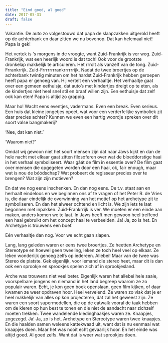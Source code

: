 ```yaml
---
title: "Eind goed, al goed"
date: 2017-05-31
draft: false
---
```


Vakantie. De auto zo volgestouwd dat papa de slaapzakken uitgerold heeft op de achterbank en daar zitten we nu bovenop. Dat kan helemaal niet! Papa is gek!<!-- more -->

Het vertek is ‘s morgens in de vroegte, want Zuid-Frankrijk is ver weg. Zuid-Frankrijk, wat een heerlijk woord is dat toch! Ook voor de grootste dronkelap makkelijk te articuleren. Het rrrolt als vanzelf van de tong. Zuid-Frrankrrijk. Zuid-Frrrrrrrrankrrrrrrijk. Nadat de twee broertjes op de achterbank twintig minuten om het hardst Zuid-Frankrijk hebben geroepen heeft papa er genoeg van. Hij vertelt een verhaaltje. Het verhaaltje gaat over een gemeen eethuisje, dat auto’s met kindertjes dreigt op te eten, als de kindertjes niet heel snel stil en braaf willen zijn. Een eethuisje dat zelf ook kan eten! Papa is altijd zo grappig.

Maar ho! Wacht eens eventjes, vadermans. Even een break. Even serieus. Een huis dat kleine jongetjes opeet, wat voor een verderfelijke symboliek zit daar precies achter? Kunnen we even een hartig woordje spreken over dit soort valse bangmakerij?

‘Nee, dat kan niet.’

‘Waarom niet?’

Omdat wij gewoon niet het soort mensen zijn dat naar Jaws kijkt en dan de hele nacht met elkaar gaat zitten filosoferen over wat de bloeddorstige haai in het verhaal symboliseert. Waar gáát de film in essentie over? De film gaat over mensen die opgegeten worden door een haai, ok, fair enough, maar wat is nou de bóódschap? Wat probeert de regisseur precies over te brengen? Wat zijn zijn motieven?

En dat we nog eens inschenken. En dan nog eens. De t.v. staat aan en herhaalt eindeloos en we beginnen ons af te vragen of het Peter R. de Vries is, die daar eindelijk de overwinning van het motief op het archetype zit te symboliseren. En dan het alweer ochtend en licht is. We zijn iets te laat begonnen met inpakken. Zuid-Frankrrijk is ver. We moeten er een einde aan maken, anders komen we te laat. In Jaws heeft men gewoon heel treffend een haai gebruikt om het concept haai te verbeelden. Ja! Ja, zo is het. En Archetype is trouwens een boef.

Eén verhaaltje dan nog. Voor we echt gaan slapen.

Lang, lang geleden waren er eens twee broertjes. Ze heetten Archetype en Stereotype en hoewel geen tweeling, leken ze toch heel veel op elkaar. Ze leken wonderlijk genoeg zelfs op iedereen. Allebei! Maar van de twee was Stereo de platste. Gek eigenlijk, voor iemand die stereo heet, maar dit is dan ook een sprookje en sprookjes spelen zich af in sprookjesland.

Arche was trouwens niet veel beter. Eigenlijk waren het allebei hele saaie, voorspelbare jongens en niemand in het land begreep waarom ze zo populair waren. Echt, je kon geen boek openslaan, geen film kijken, of daar kwamen ze weer opdraven hoor. Heel vervelend. Ze waren zo vlak dat je er heel makkelijk van alles op kon projecteren, dat zal het geweest zijn. Ze waren een soort supermodellen, die op de catwalk vooral de taak hebben om de kleren op hun best te tonen en die niet de aandacht naar zichzelf moeten trekken. Twee wandelende kledinghaakjes waren ze. Knaapjes, zogezegd. Ja! Ja, zo is het. Archetype en Stereotype waren twee knaapjes. En die haalden samen weleens kattekwaad uit, want dat is nu eenmaal wat knaapjes doen. Maar het was nooit echt gevaarlijk hoor. En het einde was altijd goed. Al goed zelfs. Want dat is weer wat sprookjes doen. 
